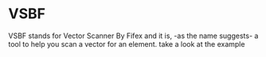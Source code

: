 # VSBF
VSBF stands for Vector Scanner By Fifex and it is, -as the name suggests- a tool to help you scan a vector for an element. take a look at the example
